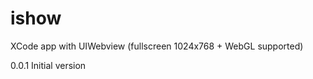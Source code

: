 ishow
=====

XCode app with UIWebview (fullscreen 1024x768 + WebGL supported)


0.0.1
	Initial version